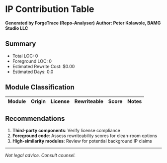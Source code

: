 # IP Contribution Table

**Generated by ForgeTrace (Repo-Analyser)**
**Author: Peter Kolawole, BAMG Studio LLC**

## Summary
- Total LOC: 0
- Foreground LOC: 0
- Estimated Rewrite Cost: $0.00
- Estimated Days: 0.0

## Module Classification

| Module | Origin | License | Rewriteable | Score | Notes |
|--------|--------|---------|-------------|-------|-------|

## Recommendations

1. **Third-party components**: Verify license compliance
2. **Foreground code**: Assess rewriteability scores for clean-room options
3. **High-similarity modules**: Review for potential background IP claims

---
*Not legal advice. Consult counsel.*
